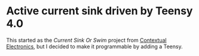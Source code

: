 # Active current sink driven by Teensy 4.0

This started as the *Current Sink Or Swim* project from [Contextual
Electronics](https://contextualelectronics.com/), but I decided to
make it programmable by adding a Teensy.
